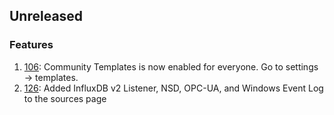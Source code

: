 ## Unreleased

### Features

1. [106](https://github.com/influxdata/ui/pull/106): Community Templates is now enabled for everyone. Go to settings -> templates.
1. [126](https://github.com/influxdata/ui/pull/126): Added InfluxDB v2 Listener, NSD, OPC-UA, and Windows Event Log to the sources page
